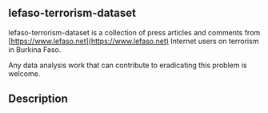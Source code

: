 ## lefaso-terrorism-dataset
lefaso-terrorism-dataset is a collection of press articles and comments from [https://www.lefaso.net](https://www.lefaso.net) Internet users on terrorism in Burkina Faso.

Any data analysis work that can contribute to eradicating this problem is welcome.

## Description
